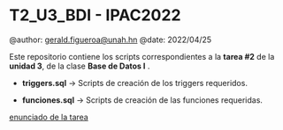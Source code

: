 T2_U3_BDI - IPAC2022
===

@author: gerald.figueroa@unah.hn
@date: 2022/04/25

Este repositorio contiene los scripts correspondientes a la **tarea #2** de la **unidad 3**, de la clase **Base de Datos I** .

- **triggers.sql** -> Scripts de creación de los triggers requeridos.

- **funciones.sql** -> Scripts de creación de las funciones requeridas.

[enunciado de la tarea](https://docs.google.com/document/d/194m_5UoTn62T-erKEwC9fRi253xWsYKk/edit)

